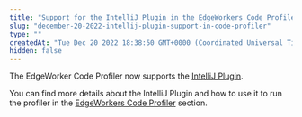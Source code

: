 ```yaml
---
title: "Support for the IntelliJ Plugin in the EdgeWorkers Code Profiler"
slug: "december-20-2022-intellij-plugin-support-in-code-profiler"
type: ""
createdAt: "Tue Dec 20 2022 18:38:50 GMT+0000 (Coordinated Universal Time)"
hidden: false
---
```

The EdgeWorker Code Profiler now supports the [IntelliJ Plugin](https://github.com/akamai/edgeworkers-intellij).

You can find more details about the IntelliJ Plugin and how to use it to run the profiler in the [EdgeWorkers Code Profiler](doc:edgeworkers-code-profiler) section.